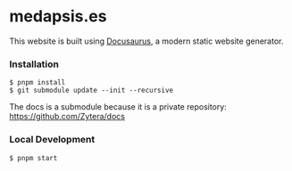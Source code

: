 # medapsis.es

This website is built using [Docusaurus](https://docusaurus.io/), a modern static website generator.

### Installation

```
$ pnpm install
$ git submodule update --init --recursive
```

The docs is a submodule because it is a private repository: https://github.com/Zytera/docs

### Local Development

```
$ pnpm start
```
